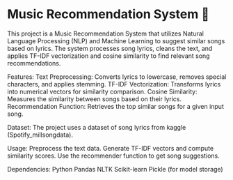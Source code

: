 # Music Recommendation System 🎵
This project is a Music Recommendation System that utilizes Natural Language Processing (NLP) and Machine Learning to suggest similar songs based on lyrics. 
The system processes song lyrics, cleans the text, and applies TF-IDF vectorization and cosine similarity to find relevant song recommendations.

Features:
Text Preprocessing: Converts lyrics to lowercase, removes special characters, and applies stemming.
TF-IDF Vectorization: Transforms lyrics into numerical vectors for similarity comparison.
Cosine Similarity: Measures the similarity between songs based on their lyrics.
Recommendation Function: Retrieves the top similar songs for a given input song.

Dataset:
The project uses a dataset of song lyrics from kaggle (Spotify_millsongdata).

Usage:
Preprocess the text data.
Generate TF-IDF vectors and compute similarity scores.
Use the recommender function to get song suggestions.

Dependencies:
Python
Pandas
NLTK
Scikit-learn
Pickle (for model storage)

